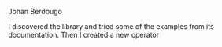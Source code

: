 Johan Berdougo

I discovered the library and tried some of the examples from its documentation. Then I created a new operator 